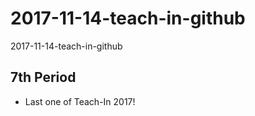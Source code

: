 # 2017-11-14-teach-in-github
2017-11-14-teach-in-github

## 7th Period

* Last one of Teach-In 2017!
